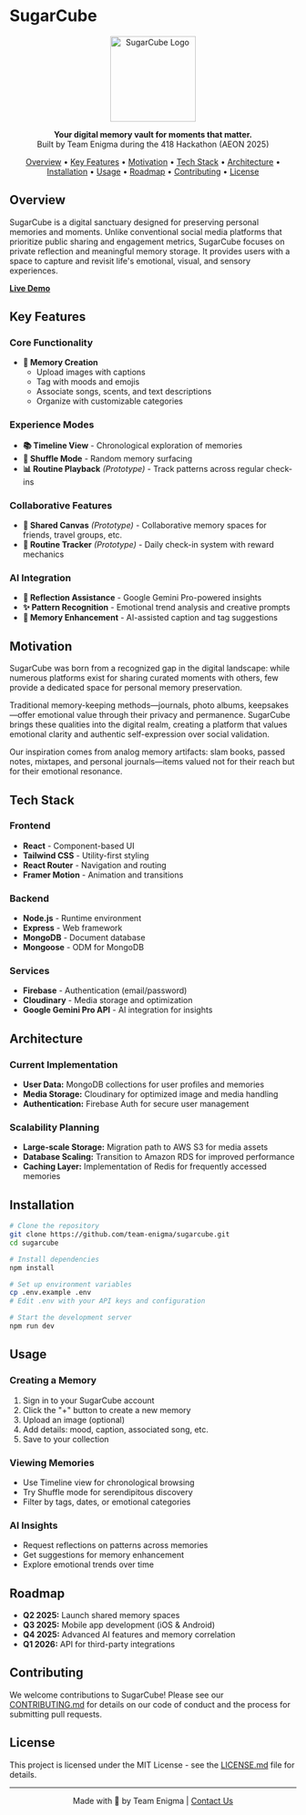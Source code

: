 # SugarCube

<p align="center">
  <img src="https://via.placeholder.com/150?text=SugarCube" alt="SugarCube Logo" width="150" height="150">
</p>

<p align="center">
  <strong>Your digital memory vault for moments that matter.</strong><br>
  Built by Team Enigma during the 418 Hackathon (AEON 2025)
</p>

<p align="center">
  <a href="#overview">Overview</a> •
  <a href="#key-features">Key Features</a> •
  <a href="#motivation">Motivation</a> •
  <a href="#tech-stack">Tech Stack</a> •
  <a href="#architecture">Architecture</a> •
  <a href="#installation">Installation</a> •
  <a href="#usage">Usage</a> •
  <a href="#roadmap">Roadmap</a> •
  <a href="#contributing">Contributing</a> •
  <a href="#license">License</a>
</p>

## Overview

SugarCube is a digital sanctuary designed for preserving personal memories and moments. Unlike conventional social media platforms that prioritize public sharing and engagement metrics, SugarCube focuses on private reflection and meaningful memory storage. It provides users with a space to capture and revisit life's emotional, visual, and sensory experiences.

**[Live Demo](https://your-deployed-link.com)**

## Key Features

### Core Functionality
- **🎨 Memory Creation**
  - Upload images with captions
  - Tag with moods and emojis
  - Associate songs, scents, and text descriptions
  - Organize with customizable categories

### Experience Modes
- **📚 Timeline View** - Chronological exploration of memories
- **🔀 Shuffle Mode** - Random memory surfacing
- **📊 Routine Playback** *(Prototype)* - Track patterns across regular check-ins

### Collaborative Features
- **🤝 Shared Canvas** *(Prototype)* - Collaborative memory spaces for friends, travel groups, etc.
- **📆 Routine Tracker** *(Prototype)* - Daily check-in system with reward mechanics

### AI Integration
- **🤖 Reflection Assistance** - Google Gemini Pro-powered insights
- **✨ Pattern Recognition** - Emotional trend analysis and creative prompts
- **📝 Memory Enhancement** - AI-assisted caption and tag suggestions

## Motivation

SugarCube was born from a recognized gap in the digital landscape: while numerous platforms exist for sharing curated moments with others, few provide a dedicated space for personal memory preservation.

Traditional memory-keeping methods—journals, photo albums, keepsakes—offer emotional value through their privacy and permanence. SugarCube brings these qualities into the digital realm, creating a platform that values emotional clarity and authentic self-expression over social validation.

Our inspiration comes from analog memory artifacts: slam books, passed notes, mixtapes, and personal journals—items valued not for their reach but for their emotional resonance.

## Tech Stack

### Frontend
- **React** - Component-based UI
- **Tailwind CSS** - Utility-first styling
- **React Router** - Navigation and routing
- **Framer Motion** - Animation and transitions

### Backend
- **Node.js** - Runtime environment
- **Express** - Web framework
- **MongoDB** - Document database
- **Mongoose** - ODM for MongoDB

### Services
- **Firebase** - Authentication (email/password)
- **Cloudinary** - Media storage and optimization
- **Google Gemini Pro API** - AI integration for insights

## Architecture

### Current Implementation
- **User Data:** MongoDB collections for user profiles and memories
- **Media Storage:** Cloudinary for optimized image and media handling
- **Authentication:** Firebase Auth for secure user management

### Scalability Planning
- **Large-scale Storage:** Migration path to AWS S3 for media assets
- **Database Scaling:** Transition to Amazon RDS for improved performance
- **Caching Layer:** Implementation of Redis for frequently accessed memories

## Installation

```bash
# Clone the repository
git clone https://github.com/team-enigma/sugarcube.git
cd sugarcube

# Install dependencies
npm install

# Set up environment variables
cp .env.example .env
# Edit .env with your API keys and configuration

# Start the development server
npm run dev
```

## Usage

### Creating a Memory
1. Sign in to your SugarCube account
2. Click the "+" button to create a new memory
3. Upload an image (optional)
4. Add details: mood, caption, associated song, etc.
5. Save to your collection

### Viewing Memories
- Use Timeline view for chronological browsing
- Try Shuffle mode for serendipitous discovery
- Filter by tags, dates, or emotional categories

### AI Insights
- Request reflections on patterns across memories
- Get suggestions for memory enhancement
- Explore emotional trends over time

## Roadmap

- **Q2 2025:** Launch shared memory spaces
- **Q3 2025:** Mobile app development (iOS & Android)
- **Q4 2025:** Advanced AI features and memory correlation
- **Q1 2026:** API for third-party integrations

## Contributing

We welcome contributions to SugarCube! Please see our [CONTRIBUTING.md](CONTRIBUTING.md) for details on our code of conduct and the process for submitting pull requests.

## License

This project is licensed under the MIT License - see the [LICENSE.md](LICENSE.md) file for details.

---

<p align="center">
  Made with 💙 by Team Enigma | <a href="mailto:team@sugarcube-app.com">Contact Us</a>
</p>
